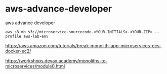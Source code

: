 # aws-advance-developer
aws advance developer

```
aws s3 mb s3://microservice-sourcecode-<YOUR-INITIALS>-<YOUR-ZIP> --profile aws-lab-env
```



https://aws.amazon.com/tutorials/break-monolith-app-microservices-ecs-docker-ec2/


https://workshops.devax.academy/monoliths-to-microservices/module0.html
